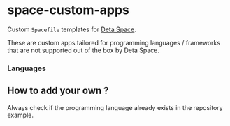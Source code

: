 # space-custom-apps

Custom `Spacefile` templates for [Deta Space](https://alpha.deta.space).

These are custom apps tailored for programming languages / frameworks that are not supported out of the box by Deta Space.

### Languages

## How to add your own ?

Always check if the programming language already exists in the repository example.
